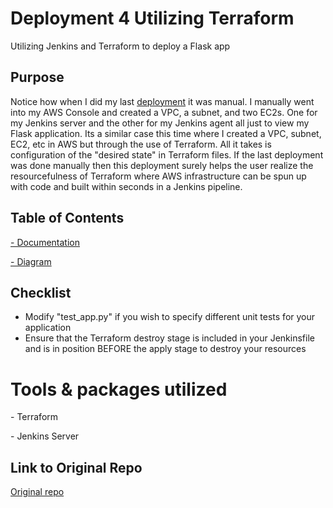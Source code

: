 # Deployment 4 Utilizing Terraform
<p>
Utilizing Jenkins and Terraform to deploy a Flask app
</p>

## Purpose
<p>
Notice how when I did my last <a href="https://github.com/AdreReyes/Jenkins_deployment_3">deployment</a> it was manual. I manually went into my AWS Console and created a VPC, a subnet, and two EC2s. One for my Jenkins server and the other for my Jenkins agent all just to view my Flask application. Its a similar case this time where I created a VPC, subnet, EC2, etc in AWS but through the use of Terraform. All it takes is configuration of the "desired state" in Terraform files. If the last deployment was done manually then this deployment surely helps the user realize the resourcefulness of Terraform where AWS infrastructure can be spun up with code and built within seconds in a Jenkins pipeline. 
</p>

## Table of Contents

<a href="https://github.com/AdreReyes/Terraform_Deployment4/blob/main/Documentation.md"> - Documentation </a>

<a href="https://github.com/AdreReyes/Terraform_Deployment4/blob/main/Diagram_4.png"> - Diagram </a>

## Checklist
- Modify "test_app.py" if you wish to specify different unit tests for your application
- Ensure that the Terraform destroy stage is included in your Jenkinsfile and is in position BEFORE the apply stage to destroy your resources

# Tools & packages utilized
<p> - Terraform </p>
<p> - Jenkins Server </p>
    
## Link to Original Repo
<a href="https://github.com/kura-labs-org/kuralabs_deployment_4"> Original repo</a>


